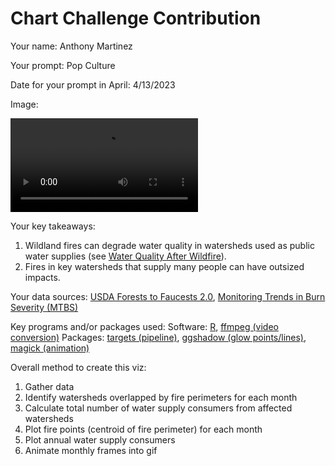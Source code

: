 # Chart Challenge Contribution

Your name: Anthony Martinez

Your prompt: Pop Culture

Date for your prompt in April: 4/13/2023

Image:

![](3_visualize/out/watershed_fire_.mp4)

Your key takeaways:
  1. Wildland fires can degrade water quality in watersheds used as public water supplies (see [Water Quality After Wildfire](https://www.usgs.gov/mission-areas/water-resources/science/water-quality-after-wildfire)).
  2. Fires in key watersheds that supply many people can have outsized impacts.

Your data sources: [USDA Forests to Faucests 2.0](https://usfs-public.app.box.com/v/Forests2Faucets/file/938183618458), [Monitoring Trends in Burn Severity (MTBS)](MTBS.gov)

Key programs and/or packages used:
  Software: [R](https://www.r-project.org), [ffmpeg (video conversion)](https://ffmpeg.org/ffmpeg.html)
  Packages: [targets (pipeline)](https://docs.ropensci.org/targets/), [ggshadow (glow points/lines)](https://github.com/marcmenem/ggshadow), [magick (animation)](https://docs.ropensci.org/magick/)

Overall method to create this viz: 
  1. Gather data
  2. Identify watersheds overlapped by fire perimeters for each month
  3. Calculate total number of water supply consumers from affected watersheds
  4. Plot fire points (centroid of fire perimeter) for each month
  5. Plot annual water supply consumers
  6. Animate monthly frames into gif
